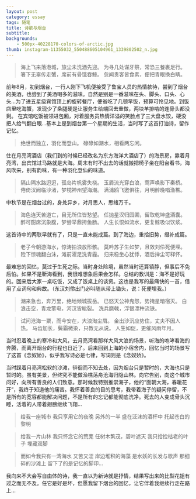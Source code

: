```yaml
---
layout: post
category: essay
tags: 随笔
title: 诗歌与烟台
subtitle: 
backgrounds:
    - 500px-40228170-colors-of-arctic.jpg
thumb: instagram-11355032_550488605104961_1339802502_n.jpg
---
```


> 海上飞来落港城，旅尘未洗酒先迎。
> 为寻几处谋牙祭，常恐三餐裹足行。
> 箸下无辜传走蟹，席前有骨饿吞鲸。
> 忽闻贵客皆食素，便把青眼换白睛。

前年8月，初到烟台，一行人刚下飞机便接受了鲁宝人员的热情款待，尝到了烟台的美酒，也尝到了美酒喝多的滋味。自然是别是一番滋味在头、脚头、口头、心头…为了进五星级宾馆顶上的旋转餐厅，便省吃了几顿早饭，预算可怜见地。到饭店里吃海蟹，发现少了条腿硬是让服务生给端回去重做，两块羊排啃的连骨头都没剩。 在宾馆吃饭被领进包厢，对着服务员热情洋溢的笑脸点了三大盘水饺，硬没把人给气翻白眼…基本上是到烟台第一个星期的生活，当时写了这首打油诗，留作记忆。
 
> 绝世而独立，羽化而登山。
> 碌碌如潮水，相看两忘闲。

住在月亮湾酒店（我们到的时候已经改名为东方海洋大酒店了）的海景房，靠着月亮湾，出宾馆过马路就是大海。周末有时不出去的话就搬把椅子坐在阳台看书，海风吹来，别有韵味，有一种羽化登仙的味道。 
 
> 隔山隔水路迢迢，孤岛片帆雾失桡。
> 玉屑流光穿白浪，莺声唤影下秦桥。
> 倦倚汉阙临沙渚，梦枕神州望海潮。
> 满浦鸥飞邀俱往，月明醉晚唱渔樵。

中秋节是在烟台过的，身处异乡，对月思人，思绪万千。
 
> 海色连天苦道亡，目无所住皆愁望。
> 任抛星汉归园圃，留取乾坤盛酒囊。
> 醉可酣席沉象腹，梦尝举鼎挎鱼肠。
> 人生长恨如流水，更复鲸吸似饮浆。

这首诗中的两联早就有了，只是一直未能成篇。到了海边，重拾旧势，缀补成篇。
 
> 老子今朝游海水，惊涛拍浪放形骸。
> 莫吟苏子生如梦，且效刘伶死便埋。
> 险下惊魂翻白沫，滩前濯足洗青霾。
> 归来稳坐心犹悸，酒后掸尘可释怀。

最难忘的回忆，莫过于生死之际。当时身处险境，虽然当时还算镇静，但事后不免后怕。如果不是靳海看到，我很难想象后果会怎样。总结的教训是：海不是好玩的。回来后大家一桌吃饭，又成了饭桌上的谈资。这也是我写的最痛快的一首，借用了点词句和典故。（东汉刘伶出门必叫随从带上锄头，说：死便埋我。）
 
 
> 潮来急也，奔万里，绝地倾城拔岳。
> 已怒天公神鬼怨，势掩星暗宿灭。
> 白浪击空，青龙擎电，河汉皆眦裂。
> 洗兵磨戟，浮银漂杵流铁。

> 试问沧海一粟，而今安在，大浪淘尘屑。
> 金出沙沉应势住，丈夫不因人热。
> 马齿加长，鬓霜微染，只教无从说。
> 人生如促，更催风雨年月。

当时忍着晚上的寒冷和大风，去月亮湾看那样大风大浪的场景，听海的咆哮看海的奔腾，而离开烟台的行程也日近了。后来回到上海的小宿舍内，回忆当时的场景写了这首《念奴娇》，似乎我写诗必是七律，写词则是《念奴娇》。

当时踩着月亮湾松软的沙滩，徘徊而不知去处，因为烟台只是暂时的，大海也只是暂时的。虽有美景，但终究不能做渔樵荡舟沧海归隐山林。向它告别，向这个城市问好，向所有善良的人们致意。那时候我特别推崇海子，他的“面朝大海，春暖花开”，我终于知道他的痛苦。我怀着善良的目的思考，我带着海子的疑问停留，不是所有的宽容都能解决问题，不是所有的忘记都能彻底洗净。死去的人变成骨头沉睡，活着的人带着翅膀继续飞翔…

> 给我一座城市
> 我只享用它的夜晚
> 另外的一半
> 盛在泛沫的酒杯中
> 托起苍白的黎明
 
> 给我一片山林
> 我只怀念它的荒芜
> 任树木繁茂，碧叶遮天
> 我只拾捡枯老的叶子
> 埋藏双脚
 
> 而如今我只有一湾海水
> 又苦又涩
> 岸边堆积的海藻
> 是水妖的长发与歌声
> 那细碎的沙滩上
> 留下了的是记忆的脚印…

我向来不大会写自由体的诗，我一直以为新诗就是抒情，结果写出来的比梨花姐有过之而无不及。任它是好是坏，但愿我留下烟台的回忆，让它伴着我继续行走在路上…

